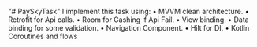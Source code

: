 "# PaySkyTask" 
I implement this task using:
•	MVVM clean architecture.
•	Retrofit for Api calls.
•	Room for Cashing if Api Fail.
•	View binding.
•	Data binding for some validation.
•	Navigation Component.
•	Hilt for DI.
•	Kotlin Coroutines and flows


